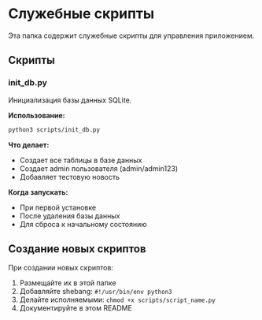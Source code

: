 # Служебные скрипты

Эта папка содержит служебные скрипты для управления приложением.

## Скрипты

### init_db.py
Инициализация базы данных SQLite.

**Использование:**
```bash
python3 scripts/init_db.py
```

**Что делает:**
- Создает все таблицы в базе данных
- Создает admin пользователя (admin/admin123)
- Добавляет тестовую новость

**Когда запускать:**
- При первой установке
- После удаления базы данных
- Для сброса к начальному состоянию

## Создание новых скриптов

При создании новых скриптов:
1. Размещайте их в этой папке
2. Добавляйте shebang: `#!/usr/bin/env python3`
3. Делайте исполняемыми: `chmod +x scripts/script_name.py`
4. Документируйте в этом README

